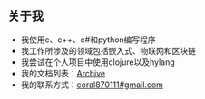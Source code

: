 ## 关于我

- 我使用c、c++、c#和python编写程序
- 我工作所涉及的领域包括嵌入式、物联网和区块链
- 我尝试在个人项目中使用clojure以及hylang
- 我的文档列表：[Archive](https://github.com/gc87/archive/blob/master/README.md#archive)
- 我的联系方式：[coral870111#gmail.com](mailto:coral870111@gmail.com )


